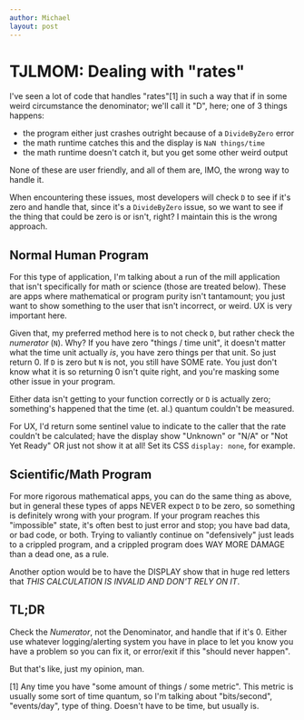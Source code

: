 ```yaml
---
author: Michael
layout: post
---
```


# TJLMOM: Dealing with "rates"

I've seen a lot of code that handles "rates"[1] in such a way that if in some weird
circumstance the denominator; we'll call it "D", here; one of 3 things happens:

* the program either just crashes outright because of a `DivideByZero` error
* the math runtime catches this and the display is `NaN things/time`
* the math runtime doesn't catch it, but you get some other weird output

None of these are user friendly, and all of them are, IMO, the wrong way to handle it.

When encountering these issues, most developers will check `D` to see if it's zero and
handle that, since it's a `DivideByZero` issue, so we want to see if the thing that could
be zero is or isn't, right?  I maintain this is the wrong approach.

## Normal Human Program

For this type of application, I'm talking about a run of the mill application that isn't
specifically for math or science (those are treated below).  These are apps where
mathematical or program purity isn't tantamount; you just want to show something to the
user that isn't incorrect, or weird.  UX is very important here.

Given that, my preferred method here is to not check `D`, but rather check the _numerator_
(`N`). Why?  If you have zero "things / time unit", it doesn't matter what the time unit
actually _is_, you have zero things per that unit.  So just return 0.  If `D` is zero but
`N` is not, you still have SOME rate.  You just don't know what it is so returning 0 isn't
quite right, and you're masking some other issue in your program.

Either data isn't getting to your function correctly or `D` is actually zero; something's
happened that the time (et. al.) quantum couldn't be measured.

For UX, I'd return some sentinel value to indicate to the caller that the rate couldn't be
calculated; have the display show "Unknown" or "N/A" or "Not Yet Ready" OR just not show
it at all!  Set its CSS `display: none`, for example.


## Scientific/Math Program

For more rigorous mathematical apps, you can do the same thing as above, but in general
these types of apps NEVER expect `D` to be zero, so something is definitely wrong with
your program.  If your program reaches this "impossible" state, it's often best to just
error and stop; you have bad data, or bad code, or both. Trying to valiantly continue on
"defensively" just leads to a crippled program, and a crippled program does WAY MORE
DAMAGE than a dead one, as a rule.

Another option would be to have the DISPLAY show that in huge red letters that *THIS
CALCULATION IS INVALID AND DON'T RELY ON IT*.

## TL;DR

Check the _Numerator_, not the Denominator, and handle that if it's 0. Either use whatever
logging/alerting system you have in place to let you know you have a problem so you can
fix it, or error/exit if this "should never happen".

But that's like, just my opinion, man.



[1] Any time you have "some amount of things / some metric".  This metric is usually some
sort of time quantum, so I'm talking about "bits/second", "events/day", type of thing.
Doesn't have to be time, but usually is.
